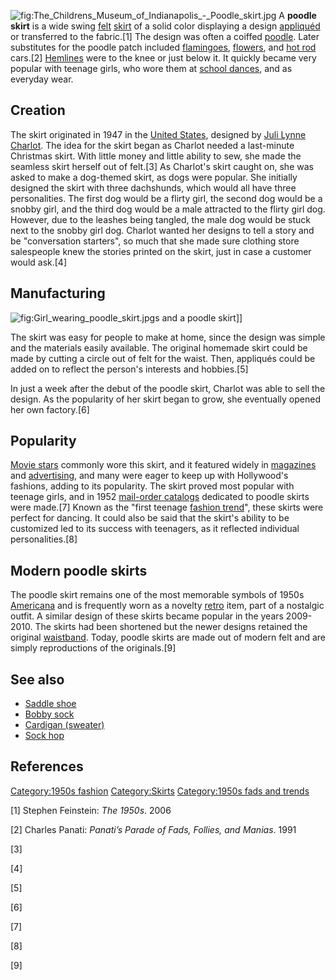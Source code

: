 ![](The_Childrens_Museum_of_Indianapolis_-_Poodle_skirt.jpg "fig:The_Childrens_Museum_of_Indianapolis_-_Poodle_skirt.jpg")
A **poodle skirt** is a wide swing [felt](felt "wikilink")
[skirt](skirt "wikilink") of a solid color displaying a design
[appliquéd](appliqué "wikilink") or transferred to the fabric.[1] The
design was often a coiffed [poodle](poodle "wikilink"). Later
substitutes for the poodle patch included
[flamingoes](flamingo "wikilink"), [flowers](flower "wikilink"), and
[hot rod](hot_rod "wikilink") cars.[2] [Hemlines](Hemline "wikilink")
were to the knee or just below it. It quickly became very popular with
teenage girls, who wore them at [school dances](sock_hop "wikilink"),
and as everyday wear.

## Creation

The skirt originated in 1947 in the [United
States](United_States "wikilink"), designed by [Juli Lynne
Charlot](Juli_Lynne_Charlot "wikilink"). The idea for the skirt began as
Charlot needed a last-minute Christmas skirt. With little money and
little ability to sew, she made the seamless skirt herself out of
felt.[3] As Charlot's skirt caught on, she was asked to make a
dog-themed skirt, as dogs were popular. She initially designed the skirt
with three dachshunds, which would all have three personalities. The
first dog would be a flirty girl, the second dog would be a snobby girl,
and the third dog would be a male attracted to the flirty girl dog.
However, due to the leashes being tangled, the male dog would be stuck
next to the snobby girl dog. Charlot wanted her designs to tell a story
and be "conversation starters", so much that she made sure clothing
store salespeople knew the stories printed on the skirt, just in case a
customer would ask.[4]

## Manufacturing

![](Girl_wearing_poodle_skirt.jpg "fig:Girl_wearing_poodle_skirt.jpg")s
and a poodle skirt\]\]

The skirt was easy for people to make at home, since the design was
simple and the materials easily available. The original homemade skirt
could be made by cutting a circle out of felt for the waist. Then,
appliqués could be added on to reflect the person's interests and
hobbies.[5]

In just a week after the debut of the poodle skirt, Charlot was able to
sell the design. As the popularity of her skirt began to grow, she
eventually opened her own factory.[6]

## Popularity

[Movie stars](Movie_star "wikilink") commonly wore this skirt, and it
featured widely in [magazines](magazine "wikilink") and
[advertising](advertising "wikilink"), and many were eager to keep up
with Hollywood's fashions, adding to its popularity. The skirt proved
most popular with teenage girls, and in 1952 [mail-order
catalogs](mail-order_catalog "wikilink") dedicated to poodle skirts were
made.[7] Known as the "first teenage [fashion
trend](fashion_trend "wikilink")", these skirts were perfect for
dancing. It could also be said that the skirt's ability to be customized
led to its success with teenagers, as it reflected individual
personalities.[8]

## Modern poodle skirts

The poodle skirt remains one of the most memorable symbols of 1950s
[Americana](Americana "wikilink") and is frequently worn as a novelty
[retro](retro "wikilink") item, part of a nostalgic outfit. A similar
design of these skirts became popular in the years 2009-2010. The skirts
had been shortened but the newer designs retained the original
[waistband](waistband "wikilink"). Today, poodle skirts are made out of
modern felt and are simply reproductions of the originals.[9]

## See also

-   [Saddle shoe](Saddle_shoe "wikilink")
-   [Bobby sock](Bobby_sock "wikilink")
-   [Cardigan (sweater)](Cardigan_(sweater) "wikilink")
-   [Sock hop](Sock_hop "wikilink")

## References

[Category:1950s fashion](Category:1950s_fashion "wikilink")
[Category:Skirts](Category:Skirts "wikilink") [Category:1950s fads and
trends](Category:1950s_fads_and_trends "wikilink")

[1] Stephen Feinstein: *The 1950s*. 2006

[2] Charles Panati: *Panati’s Parade of Fads, Follies, and Manias*. 1991

[3]

[4]

[5]

[6]

[7]

[8]

[9]